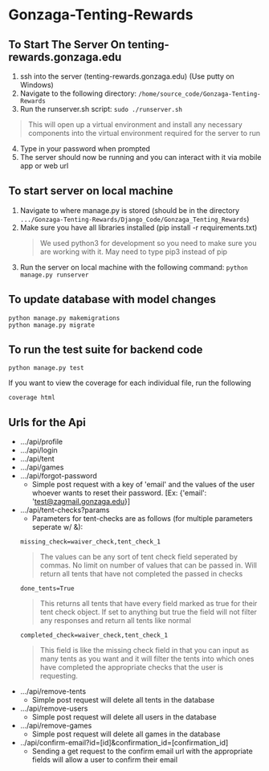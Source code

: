 # Gonzaga-Tenting-Rewards

## To Start The Server On tenting-rewards.gonzaga.edu 
1. ssh into the server (tenting-rewards.gonzaga.edu) (Use putty on Windows)
2. Navigate to the following directory: `/home/source_code/Gonzaga-Tenting-Rewards`
3. Run the runserver.sh script: `sudo ./runserver.sh`

 > This will open up a virtual environment and install any necessary components into the virtual environment required for the server to run
4. Type in your password when prompted
5. The server should now be running and you can interact with it via mobile app or web url

## To start server on local machine
1. Navigate to where manage.py is stored (should be in the directory `.../Gonzaga-Tenting-Rewards/Django_Code/Gonzaga_Tenting_Rewards`)
2. Make sure you have all libraries installed (pip install -r requirements.txt)
    > We used python3 for development so you need to make sure you are working with it. May need to type pip3 instead of pip
3. Run the server on local machine with the following command: `python manage.py runserver`

## To update database with model changes
```
python manage.py makemigrations
python manage.py migrate
```

## To run the test suite for backend code
```
python manage.py test
```
If you want to view the coverage for each individual file, run the following
```
coverage html
```

## Urls for the Api
* .../api/profile
* .../api/login
* .../api/tent
* .../api/games
* .../api/forgot-password
    - Simple post request with a key of 'email' and the values of the user whoever wants to reset their password. [Ex: {'email': 'test@zagmail.gonzaga.edu}]
* .../api/tent-checks?params
    - Parameters for tent-checks are as follows (for multiple parameters seperate w/ &):
    ```
    missing_check=waiver_check,tent_check_1
    ```
    > The values can be any sort of tent check field seperated by commas. No limit on number of values that can be passed in. Will return all tents that have not completed the passed in checks
    ```
    done_tents=True
    ```
    > This returns all tents that have every field marked as true for their tent check object. If set to anything but true the field will not filter any responses and return all tents like normal
    ```
    completed_check=waiver_check,tent_check_1
    ```
    > This field is like the missing check field in that you can input as many tents as you want and it will filter the tents into which ones have completed the appropriate checks that the user is requesting.
* .../api/remove-tents
    - Simple post request will delete all tents in the database
* .../api/remove-users
    - Simple post request will delete all users in the database
* .../api/remove-games
    - Simple post request will delete all games in the database
* ../api/confirm-email?id=[id]&confirmation_id=[confirmation_id]
    - Sending a get request to the confirm email url with the appropriate fields will allow a user to confirm their email
    

